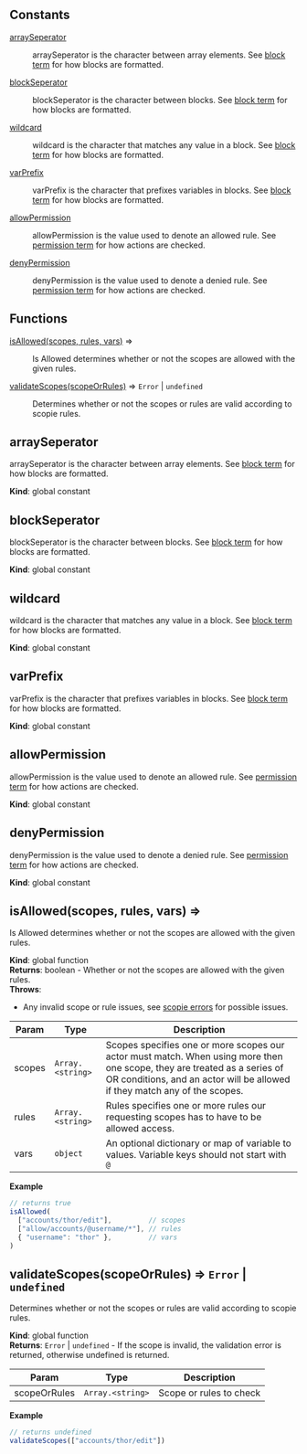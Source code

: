 ## Constants

<dl>
<dt><a href="#arraySeperator">arraySeperator</a></dt>
<dd><p>arraySeperator is the character between array elements.
See <a href="https://scopie.dev/specification/terms/#block">block term</a> for how blocks are formatted.</p>
</dd>
<dt><a href="#blockSeperator">blockSeperator</a></dt>
<dd><p>blockSeperator is the character between blocks.
See <a href="https://scopie.dev/specification/terms/#block">block term</a> for how blocks are formatted.</p>
</dd>
<dt><a href="#wildcard">wildcard</a></dt>
<dd><p>wildcard is the character that matches any value in a block.
See <a href="https://scopie.dev/specification/terms/#block">block term</a> for how blocks are formatted.</p>
</dd>
<dt><a href="#varPrefix">varPrefix</a></dt>
<dd><p>varPrefix is the character that prefixes variables in blocks.
See <a href="https://scopie.dev/specification/terms/#block">block term</a> for how blocks are formatted.</p>
</dd>
<dt><a href="#allowPermission">allowPermission</a></dt>
<dd><p>allowPermission is the value used to denote an allowed rule.
See <a href="https://scopie.dev/specification/terms/#permisson">permission term</a> for how actions are checked.</p>
</dd>
<dt><a href="#denyPermission">denyPermission</a></dt>
<dd><p>denyPermission is the value used to denote a denied rule.
See <a href="https://scopie.dev/specification/terms/#permisson">permission term</a> for how actions are checked.</p>
</dd>
</dl>

## Functions

<dl>
<dt><a href="#isAllowed">isAllowed(scopes, rules, vars)</a> ⇒</dt>
<dd><p>Is Allowed determines whether or not the scopes are allowed with the given rules.</p>
</dd>
<dt><a href="#validateScopes">validateScopes(scopeOrRules)</a> ⇒ <code>Error</code> | <code>undefined</code></dt>
<dd><p>Determines whether or not the scopes or rules are valid according to scopie rules.</p>
</dd>
</dl>

<a name="arraySeperator"></a>

## arraySeperator
arraySeperator is the character between array elements.
See [block term](https://scopie.dev/specification/terms/#block) for how blocks are formatted.

**Kind**: global constant  
<a name="blockSeperator"></a>

## blockSeperator
blockSeperator is the character between blocks.
See [block term](https://scopie.dev/specification/terms/#block) for how blocks are formatted.

**Kind**: global constant  
<a name="wildcard"></a>

## wildcard
wildcard is the character that matches any value in a block.
See [block term](https://scopie.dev/specification/terms/#block) for how blocks are formatted.

**Kind**: global constant  
<a name="varPrefix"></a>

## varPrefix
varPrefix is the character that prefixes variables in blocks.
See [block term](https://scopie.dev/specification/terms/#block) for how blocks are formatted.

**Kind**: global constant  
<a name="allowPermission"></a>

## allowPermission
allowPermission is the value used to denote an allowed rule.
See [permission term](https://scopie.dev/specification/terms/#permisson) for how actions are checked.

**Kind**: global constant  
<a name="denyPermission"></a>

## denyPermission
denyPermission is the value used to denote a denied rule.
See [permission term](https://scopie.dev/specification/terms/#permisson) for how actions are checked.

**Kind**: global constant  
<a name="isAllowed"></a>

## isAllowed(scopes, rules, vars) ⇒
Is Allowed determines whether or not the scopes are allowed with the given rules.

**Kind**: global function  
**Returns**: boolean - Whether or not the scopes are allowed with the given rules.  
**Throws**:

- Any invalid scope or rule issues, see [scopie errors](https://scopie.dev/specification/errors/) for possible issues.


| Param | Type | Description |
| --- | --- | --- |
| scopes | <code>Array.&lt;string&gt;</code> | Scopes specifies one or more scopes our actor must match. When using more then one scope, they are treated as a series of OR conditions, and an actor will be allowed if they match any of the scopes. |
| rules | <code>Array.&lt;string&gt;</code> | Rules specifies one or more rules our requesting scopes has to have to be allowed access. |
| vars | <code>object</code> | An optional dictionary or map of variable to values. Variable keys should not start with `@` |

**Example**  
```js
// returns true
isAllowed(
  ["accounts/thor/edit"],         // scopes
  ["allow/accounts/@username/*"], // rules
  { "username": "thor" },         // vars
)
```
<a name="validateScopes"></a>

## validateScopes(scopeOrRules) ⇒ <code>Error</code> \| <code>undefined</code>
Determines whether or not the scopes or rules are valid according to scopie rules.

**Kind**: global function  
**Returns**: <code>Error</code> \| <code>undefined</code> - If the scope is invalid, the validation error is returned,
otherwise undefined is returned.  

| Param | Type | Description |
| --- | --- | --- |
| scopeOrRules | <code>Array.&lt;string&gt;</code> | Scope or rules to check |

**Example**  
```js
// returns undefined
validateScopes(["accounts/thor/edit"])
```
